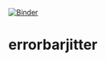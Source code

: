 [![Binder](http://mybinder.org/badge.svg)](http://mybinder.org/repo/bcocanougher/errorbarjitter)

# errorbarjitter

